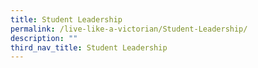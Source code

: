 ```yaml
---
title: Student Leadership
permalink: /live-like-a-victorian/Student-Leadership/
description: ""
third_nav_title: Student Leadership
---
```

